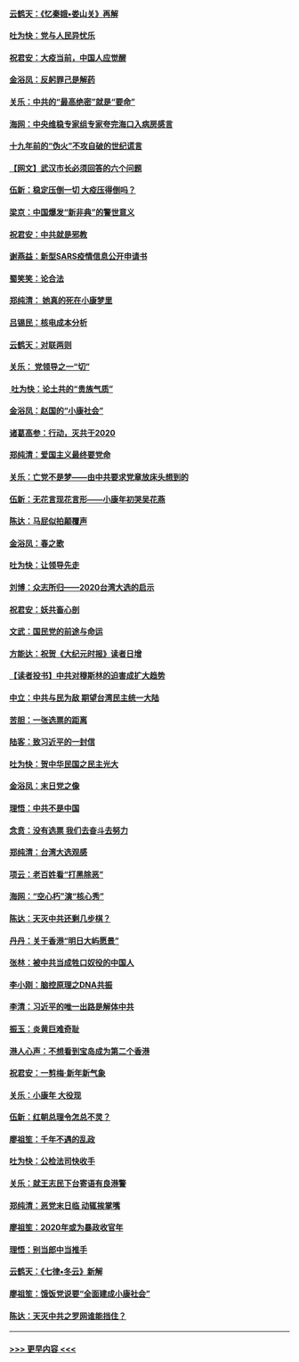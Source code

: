 #### [云鹤天：《忆秦娥▪娄山关》再解](../pages/nsc993/n11824682.md?t=01280644) 
#### [吐为快：党与人民异忧乐](../pages/nsc993/n11824660.md?t=01280644) 
#### [祝君安：大疫当前，中国人应觉醒](../pages/nsc993/n11821946.md?t=01280644) 
#### [金浴凤：反躬罪己是解药](../pages/nsc993/n11820280.md?t=01280644) 
#### [关乐：中共的“最高绝密”就是“要命”](../pages/nsc993/n11816946.md?t=01280644) 
#### [海网：中央维稳专家组专家夸完海口入病房感言](../pages/nsc993/n11815138.md?t=01280644) 
#### [十九年前的“伪火”不攻自破的世纪谎言](../pages/nsc993/n11813238.md?t=01280644) 
#### [【网文】武汉市长必须回答的六个问题](../pages/nsc993/n11813848.md?t=01280644) 
#### [伍新：稳定压倒一切 大疫压得倒吗？](../pages/nsc993/n11812634.md?t=01280644) 
#### [梁京：中国爆发“新非典”的警世意义](../pages/nsc993/n11812554.md?t=01280644) 
#### [祝君安：中共就是邪教](../pages/nsc993/n11812431.md?t=01280644) 
#### [谢燕益：新型SARS疫情信息公开申请书](../pages/nsc993/n11808840.md?t=01280644) 
#### [蜀笑笑：论合法](../pages/nsc993/n11808064.md?t=01280644) 
#### [郑纯清： 她真的死在小康梦里](../pages/nsc993/n11806623.md?t=01280644) 
#### [吕锡民：核电成本分析](../pages/nsc993/n11806284.md?t=01280644) 
#### [云鹤天：对联两则](../pages/nsc993/n11805957.md?t=01280644) 
#### [关乐： 党领导之一“切”](../pages/nsc993/n11804505.md?t=01280644) 
#### [ 吐为快：论土共的“贵族气质”](../pages/nsc993/n11804490.md?t=01280644) 
#### [金浴凤：赵国的“小康社会”](../pages/nsc993/n11804452.md?t=01280644) 
#### [诸葛高参：行动，灭共于2020](../pages/nsc993/n11804120.md?t=01280644) 
#### [郑纯清：爱国主义最终要党命](../pages/nsc993/n11802197.md?t=01280644) 
#### [关乐：亡党不是梦——由中共要求党章放床头想到的](../pages/nsc993/n11802156.md?t=01280644) 
#### [伍新：无花言现花言形——小康年初哭吴花燕](../pages/nsc993/n11800044.md?t=01280644) 
#### [陈达：马屁似拍颠覆声](../pages/nsc993/n11800010.md?t=01280644) 
#### [金浴凤：春之歌](../pages/nsc993/n11797687.md?t=01280644) 
#### [吐为快：让领导先走](../pages/nsc993/n11797512.md?t=01280644) 
#### [刘博：众志所归——2020台湾大选的启示](../pages/nsc993/n11796878.md?t=01280644) 
#### [祝君安：妖共畜心剖](../pages/nsc993/n11794273.md?t=01280644) 
#### [文武：国民党的前途与命运](../pages/nsc993/n11794198.md?t=01280644) 
#### [方能达：祝贺《大纪元时报》读者日增](../pages/nsc993/n11793807.md?t=01280644) 
#### [【读者投书】中共对穆斯林的迫害成扩大趋势](../pages/nsc993/n11791371.md?t=01280644) 
#### [中立：中共与民为敌 期望台湾民主统一大陆](../pages/nsc993/n11790392.md?t=01280644) 
#### [苦胆：一张选票的距离](../pages/nsc993/n11788914.md?t=01280644) 
#### [陆客：致习近平的一封信](../pages/nsc993/n11788867.md?t=01280644) 
#### [吐为快：贺中华民国之民主光大](../pages/nsc993/n11788618.md?t=01280644) 
#### [金浴凤：末日党之像](../pages/nsc993/n11787475.md?t=01280644) 
#### [理悟：中共不是中国](../pages/nsc993/n11787463.md?t=01280644) 
#### [念贲：没有选票  我们去奋斗去努力](../pages/nsc993/n11787398.md?t=01280644) 
#### [郑纯清：台湾大选观感](../pages/nsc993/n11786210.md?t=01280644) 
#### [项云：老百姓看“打黑除恶”](../pages/nsc993/n11785398.md?t=01280644) 
#### [海网：“空心朽”演“核心秀”](../pages/nsc993/n11783874.md?t=01280644) 
#### [陈达：天灭中共还剩几步棋？](../pages/nsc993/n11783719.md?t=01280644) 
#### [丹丹：关于香港“明日大屿愿景”](../pages/nsc993/n11783273.md?t=01280644) 
#### [张林：被中共当成牲口奴役的中国人](../pages/nsc993/n11782397.md?t=01280644) 
#### [李小刚：脑控原理之DNA共振](../pages/nsc993/n11780962.md?t=01280644) 
#### [李清：习近平的唯一出路是解体中共](../pages/nsc993/n11780866.md?t=01280644) 
#### [振玉：炎黄巨难奇耻](../pages/nsc993/n11779632.md?t=01280644) 
#### [港人心声：不想看到宝岛成为第二个香港](../pages/nsc993/n11778817.md?t=01280644) 
#### [祝君安：一剪梅‧新年新气象](../pages/nsc993/n11776340.md?t=01280644) 
#### [关乐：小康年 大役现](../pages/nsc993/n11774213.md?t=01280644) 
#### [伍新：红朝总理令怎总不灵？](../pages/nsc993/n11770813.md?t=01280644) 
#### [廖祖笙：千年不遇的乱政](../pages/nsc993/n11770373.md?t=01280644) 
#### [吐为快：公检法司快收手](../pages/nsc993/n11770359.md?t=01280644) 
#### [关乐：就王志民下台寄语有良港警](../pages/nsc993/n11769903.md?t=01280644) 
#### [郑纯清：恶党末日临 动辄挨掌嘴](../pages/nsc993/n11769356.md?t=01280644) 
#### [廖祖笙：2020年或为暴政收官年](../pages/nsc993/n11768216.md?t=01280644) 
#### [理悟：别当郎中当推手](../pages/nsc993/n11768243.md?t=01280644) 
#### [云鹤天：《七律▪冬云》新解](../pages/nsc993/n11768204.md?t=01280644) 
#### [廖祖笙：饿饭党说要“全面建成小康社会”](../pages/nsc993/n11767482.md?t=01280644) 
#### [陈达：天灭中共之罗网谁能挡住？](../pages/nsc993/n11767465.md?t=01280644) 

----
#### [ >>> 更早内容 <<< ](../indexes/nsc993-earlier.md)

